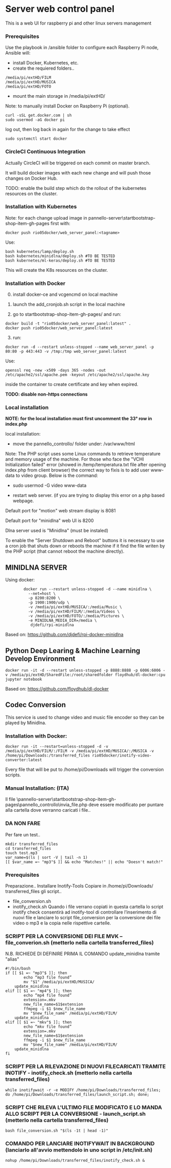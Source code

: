 
# Server web control panel 

This is a web UI for raspberry pi and other linux servers management

### Prerequisites

Use the playbook in /ansible folder to configure each Raspberry Pi node, Ansible will:
- install Docker, Kubernetes, etc. 
- create the requiered folders..
```console
/media/pi/extHD/FILM
/media/pi/extHD/MUSICA
/media/pi/extHD/FOTO
```
- mount the main storage in /media/pi/extHD/ 

Note: to manually install Docker on Raspberry Pi (optional).
```console
curl -sSL get.docker.com | sh
sudo usermod -aG docker pi
```
log out, then log back in again for the change to take effect
```console
sudo systemctl start docker
```

### CircleCI Continuous Integration 

Actually CircleCI will be triggered on each commit on master branch.

It will build docker images with each new change and will push those changes on Docker Hub.

TODO: enable the build step which do the rollout of the kubernetes resources on the cluster. 

### Installation with Kubernetes 

Note: for each change upload image in pannello-server\startbootstrap-shop-item-gh-pages first with:
```console
docker push rio05docker/web_server_panel:<tagname>
```

Use:

```console
bash kubernetes/lamp/deploy.sh
bash kubernetes/minidlna/deploy.sh #TO BE TESTED
bash kubernetes/ml-keras/deploy.sh #TO BE TESTED
```
This will create the K8s resources on the cluster. 

### Installation with Docker

0) install docker-ce and vcgencmd on local machine

1) launch the add_cronjob.sh script in the local machine

2) go to startbootstrap-shop-item-gh-pages/ and run:
```console
docker build -t "rio05docker/web_server_panel:latest" .
docker push rio05docker/web_server_panel:latest
```
3) run:
```console
docker run -d --restart unless-stopped --name web_server_panel -p 80:80 -p 443:443 -v /tmp:/tmp web_server_panel:latest
```

Use:
```console
openssl req -new -x509 -days 365 -nodes -out /etc/apache2/ssl/apache.pem -keyout /etc/apache2/ssl/apache.key
```
inside the container to create certificate and key when expired.

**TODO: disable non-https connections**

### Local installation

**NOTE: for the local installation must first uncomment the 33° row in index.php**

local installation: 

* move the pannello_controllo/ folder under: /var/www/html

Note:
The PHP script uses some Linux commands to retrieve temperature and memory usage of the machine.
For those who face the "VCHI Initialization failed" error 
(showed in /temp/temperatura.txt file after opening index.php from client browser) the correct way to fixis is to 
add user www-data to video group. Below is the command:

* sudo usermod -G video www-data

* restart web server. (if you are trying to display this error on a php based webpage.

Default port for "motion" web stream display is 8081

Default port for "minidlna" web UI is 8200

Dlna server used is "Minidlna" (must be instaled)

To enable the "Server Shutdown and Reboot" buttons it is necessary to use a cron job that 
shuts down or reboots the machine if it find the file writen by the PHP script (that cannot 
reboot the machine directly).

## MINIDLNA SERVER
Using docker:

```console
        docker run --restart unless-stopped -d --name minidlna \
          --net=host \
          -p 8200:8200 \
          -p 1900:1900/udp \
          -v /media/pi/extHD/MUSICA/:/media/Music \
          -v /media/pi/extHD/FILM/:/media/Videos \
          -v /media/pi/extHD/FOTO/:/media/Pictures \
          -e MINIDLNA_MEDIA_DIR=/media \
           djdefi/rpi-minidlna
```
Based on: https://github.com/djdefi/rpi-docker-minidlna


## Python Deep Learing & Machine Learning Develop Environment

```console
docker run -it -d --restart unless-stopped -p 8888:8888 -p 6006:6006 -v /media/pi/extHD/SharedFile:/root/sharedfolder floydhub/dl-docker:cpu jupyter notebook
```

Based on: https://github.com/floydhub/dl-docker

## Codec Conversion 
This service is used to change video and music file encoder so they can be played by Minidlna. 

### Installation with Docker:

```console
docker run -it --restart=unless-stopped -d -v /media/pi/extHD/FILM/:/FILM -v /media/pi/extHD/MUSICA/:/MUSICA -v /home/pi/Downloads:/transferred_files rio05docker/inotify-video-converter:latest
```

Every file that will be put to /home/pi/Downloads will trigger the conversion scripts.

### Manual Installation: (ITA)
Il file \pannello-server\startbootstrap-shop-item-gh-pages\pannello_controllo\invia_file.php deve essere modificato per puntare alla cartella dove verranno caricati i file..
### DA NON FARE
Per fare un test..
```console
mkdir transferred_files
cd transferred_files
touch test.mp3
var_name=$(ls | sort -V | tail -n 1)
[[ $var_name =~ "mp3"$ ]] && echo "Matches!" || echo "Doesn't match!"
```
### Prerequisites

Preparazione..
Installare Inotify-Tools
Copiare in /home/pi/Downloads/ transferred_files gli script..
* file_conversion.sh
* inotify_check.sh
Quando i file verrano copiati in questa cartella lo script inotify check consentirà ad inotify-tool di controllare l’inserimento di nuovi file e lanciare lo script file_conversion per la conversione dei file video o mp3 e la copia nelle rispettive cartelle.

### SCRIPT PER LA CONVERSIONE DEI FILE MVK – file_converion.sh (metterlo nella cartella transferred_files)
N.B. RICHIEDE DI DEFINIRE PRIMA IL COMANDO update_minidlna tramite "alias"

```console
#!/bin/bash
if [[ $1 =~ "mp3"$ ]]; then
        echo “mp3 file found”
        mv "$1" /media/pi/extHD/MUSICA/
	update_minidlna
elif [[ $1 =~ "mp4"$ ]]; then
        echo “mp4 file found”
        extension=.mkv
        new_file_name=$1$extension
        ffmpeg -i $1 $new_file_name
        mv "$new_file_name" /media/pi/extHD/FILM/
	update_minidlna
elif [[ $1 =~ "mkv"$ ]]; then
        echo “mkv file found”
        extension=.mkv
        new_file_name=$1$extension
        ffmpeg -i $1 $new_file_name
        mv "$new_file_name" /media/pi/extHD/FILM/
	update_minidlna
fi 
```
### SCRIPT PER LA RILEVAZIONE DI NUOVI FILECARICATI TRAMITE INOTIFY - inotify_check.sh (metterlo nella cartella transferred_files)
```console
while inotifywait -r -e MODIFY /home/pi/Downloads/transferred_files; do /home/pi/Downloads/transferred_files/launch_script.sh; done;
```
### SCRIPT CHE RILEVA L'ULTIMO FILE MODIFICATO E LO MANDA ALLO SCRIPT PER LA CONVERSIONE - launch_script.sh (metterlo nella cartella transferred_files)
```console
bash file_conversion.sh "$(ls -1t | head -1)"
```
### COMANDO PER LANCIARE INOTIFYWAIT IN BACKGROUND (lanciarlo all'avvio mettendolo in uno script in /etc/init.sh)
```console
nohup /home/pi/Downloads/transferred_files/inotify_check.sh &
```
